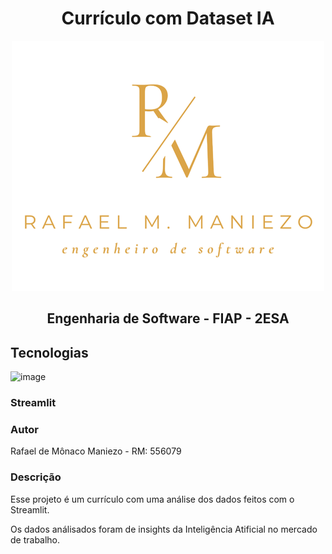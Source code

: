 <h1 align="center">Currículo com Dataset IA</h1>
<div align="center" width="100px">

![image](https://github.com/mmaniezo/curriculo_dataset_ia/blob/main/img/logo.png)

</div>


<h2 align="center">Engenharia de Software - FIAP - 2ESA</h2>


## Tecnologias
<div style="display=flex;">

![image](https://docs.streamlit.io/logo.svg)<h3>Streamlit<h3/>

</div>


### Autor
Rafael de Mônaco Maniezo - RM: 556079

### Descrição
<p>Esse projeto é um currículo com uma análise dos dados feitos com o Streamlit.</p>
<p>Os dados análisados foram de insights da Inteligência Atificial no mercado de trabalho.</p>
